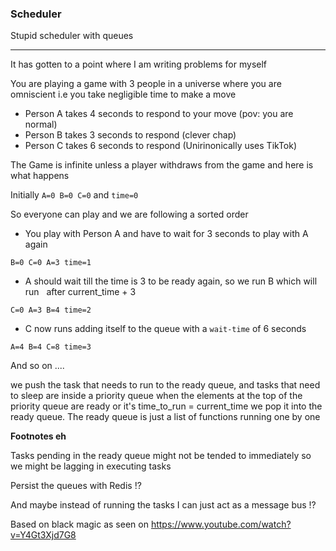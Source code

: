 ### Scheduler

Stupid scheduler with queues

----

It has gotten to a point where I am writing problems for myself

You are playing a game with 3 people in a universe where you are omniscient
i.e you take negligible time to make a move

- Person A takes 4 seconds to respond to your move (pov: you are normal)
- Person B takes 3 seconds to respond (clever chap)
- Person C takes 6 seconds to respond (Unirinonically uses TikTok)

The Game is infinite unless a player withdraws from the game and
here is what happens

Initially `A=0 B=0 C=0` and `time=0`

So everyone can play and we are following a sorted order

- You play with Person A and have to wait for 3 seconds to play with A again

`B=0 C=0 A=3 time=1`

- A should wait till the time is 3 to be ready again, so we run B which will run
  after current_time + 3

`C=0 A=3 B=4 time=2`

- C now runs adding itself to the queue with a `wait-time` of 6 seconds

`A=4 B=4 C=8 time=3`

And so on ....

we push the task that needs to run to the ready queue, and tasks that need to sleep are inside a priority queue when the elements at the top of the priority queue are ready or it's time_to_run = current_time we pop it into the ready queue. The ready queue is just a list of functions running one by one

**Footnotes eh**

Tasks pending in the ready queue might not be tended to immediately so we might be lagging in executing tasks

Persist the queues with Redis !?

And maybe instead of running the tasks I can just act as a message bus !?

Based on black magic as seen on https://www.youtube.com/watch?v=Y4Gt3Xjd7G8
